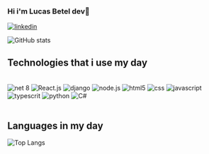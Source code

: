 ### Hi i'm Lucas Betel  dev👋

[![linkedin](https://img.shields.io/badge/LinkedIn-0077B5?style=for-the-badge&logo=linkedin&logoColor=white)](https://www.linkedin.com/in/lucas-betel-8768601a0/)

![GitHub stats](https://github-readme-stats.vercel.app/api?username=anuraghazra&show_icons=true&theme=tokyonight)

    
## Technologies that i use my day
<div style="display_inline_block"><br/>
    <img align="center" alt="net 8" src="https://img.shields.io/badge/.NET-5C2D91?style=for-the-badge&logo=.net&logoColor=white">
    <img align="center" alt="React.js" src="https://img.shields.io/badge/React-20232A?style=for-the-badge&logo=react&logoColor=61DAFB">
    <img align="center" alt="django" src="https://img.shields.io/badge/Django-092E20?style=for-the-badge&logo=django&logoColor=white">
    <img align="center" alt="node.js" src="https://img.shields.io/badge/Node.js-43853D?style=for-the-badge&logo=node.js&logoColor=white">
    <img align="center" alt="html5" src="https://img.shields.io/badge/HTML5-E34F26?style=for-the-badge&logo=html5&logoColor=white">
    <img align= "center" alt="css" src="https://img.shields.io/badge/CSS3-1572B6?style=for-the-badge&logo=css3&logoColor=white"> 
    <img align= "center" alt="javascript" src="https://img.shields.io/badge/JavaScript-F7DF1E?style=for-the-badge&logo=javascript&logoColor=black"> 
    <img align= "center" alt="typescrit" src="https://img.shields.io/badge/TypeScript-007ACC?style=for-the-badge&logo=typescript&logoColor=white"> 
    <img align= "center" alt="python" src="https://img.shields.io/badge/Python-14354C?style=for-the-badge&logo=python&logoColor=white"> 
    <img align= "center" alt="C#" src="https://img.shields.io/badge/C%23-239120?style=for-the-badge&logo=c-sharp&logoColor=white"> 
</div>
<br/>

## Languages in my day

![Top Langs](https://github-readme-stats.vercel.app/api/top-langs/?username=devbetel&layout=compact&theme=tokyonight)



